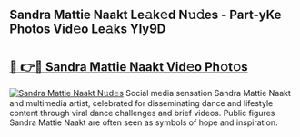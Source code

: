 ## Sandra Mattie Naakt Le𝚊k𝚎d N𝚞𝚍es - Part-yKe Photos Vid𝚎o Le𝚊ks Yly9D

# <h2><a href="http://fb0jr7p.evod.top/?m=Sandra+Mattie+Naakt">🔗 👉🔴 Sandra Mattie Naakt Vid𝚎o Ph𝚘t𝚘s</a></h2>

[![Sandra Mattie Naakt N𝚞d𝚎s](https://i.imgur.com/8V9OHl7.gif)](http://fb0jr7p.evod.top/?m=Sandra+Mattie+Naakt)
Social media sensation Sandra Mattie Naakt and multimedia artist, celebrated for disseminating dance and lifestyle content through viral dance challenges and brief videos. Public figures Sandra Mattie Naakt are often seen as symbols of hope and inspiration. 
